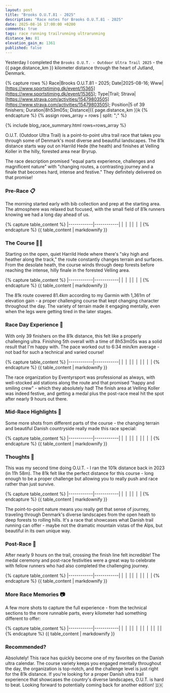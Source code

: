 ```yaml
---
layout: post
title: "Brooks O.U.T.81 - 2025"
description: "Race notes for Brooks O.U.T.81 - 2025"
date: 2025-08-16 17:00:00 +0200
comments: true
tags: race running trailrunning ultrarunning
distance_km: 81
elevation_gain_m: 1361
published: false
---
```


Yesterday I completed the `Brooks O.U.T. - Outdoor Ultra Trail 2025` - the {{ page.distance_km }} kilometer distance through the heart of Jutland, Denmark.

{% capture rows %}
Race|Brooks O.U.T.81 - 2025;
Date|2025-08-16;
Www|[https://www.sportstiming.dk/event/15365](https://www.sportstiming.dk/event/15365);
Type|Trail;
Strava|[https://www.strava.com/activities/15479803505](https://www.strava.com/activities/15479803505);
Position|5 of 39 finishers;
Duration|8h53m05s;
Distance|{{ page.distance_km }}k
{% endcapture %}
{% assign rows_array = rows | split: ";" %}

{% include blog_race_summary.html rows=rows_array %}

O.U.T. (Outdoor Ultra Trail) is a point-to-point ultra trail race that takes you through some of Denmark's most diverse and beautiful landscapes. The 81k distance starts way out on Harrild Hede (the heath) and finishes at Velling Koller in the hilly, forested area near Bryrup.

The race description promised "equal parts experience, challenges and magnificent nature" with "changing routes, a contrasting journey and a finale that becomes hard, intense and festive." They definitely delivered on that promise! 

### Pre-Race 📋

The morning started early with bib collection and prep at the starting area. The atmosphere was relaxed but focused, with the small field of 81k runners knowing we had a long day ahead of us.

{% capture table_content %}
|------------|------------|
| <img src="/img_running/2025-08-16/IMG_7671.jpg" alt="" class="w-100 pl-2 pr-2" style="max-width: 350px" /> | <img src="/img_running/2025-08-16/IMG_7672.jpg" alt="" class="w-100 pl-2 pr-2" style="max-width: 350px" /> |
| <img src="/img_running/2025-08-16/IMG_7673.jpg" alt="" class="w-100 pl-2 pr-2" style="max-width: 350px" /> | <img src="/img_running/2025-08-16/IMG_7674.jpg" alt="" class="w-100 pl-2 pr-2" style="max-width: 350px" /> |
{% endcapture %}
{{ table_content | markdownify }} 

### The Course 🏃‍♂️

Starting on the open, quiet Harrild Hede where there's "sky high and heather along the track," the route constantly changes terrain and surfaces. From the desolate heath, the course winds through deep forests before reaching the intense, hilly finale in the forested Velling area.

{% capture table_content %}
|------------|------------|
| <img src="/img_running/2025-08-16/IMG_7675.jpg" alt="" class="w-100 pl-2 pr-2" style="max-width: 350px" /> | <img src="/img_running/2025-08-16/IMG_7677.jpg" alt="" class="w-100 pl-2 pr-2" style="max-width: 350px" /> |
| <img src="/img_running/2025-08-16/IMG_7678.jpg" alt="" class="w-100 pl-2 pr-2" style="max-width: 350px" /> | <img src="/img_running/2025-08-16/IMG_7679.jpg" alt="" class="w-100 pl-2 pr-2" style="max-width: 350px" /> |
{% endcapture %}
{{ table_content | markdownify }}

The 81k route covered 81.4km according to my Garmin with 1,361m of elevation gain - a proper challenging course that kept changing character throughout the day. The variety of terrain made it engaging mentally, even when the legs were getting tired in the later stages.

### Race Day Experience 🌟

With only 39 finishers on the 81k distance, this felt like a properly challenging ultra. Finishing 5th overall with a time of 8h53m05s was a solid result that I'm happy with. The pace worked out to 6:34 min/km average - not bad for such a technical and varied course!

{% capture table_content %}
|------------|------------|
| <img src="/img_running/2025-08-16/IMG_7680.jpg" alt="" class="w-100 pl-2 pr-2" style="max-width: 350px" /> | <img src="/img_running/2025-08-16/IMG_7681.jpg" alt="" class="w-100 pl-2 pr-2" style="max-width: 350px" /> |
| <img src="/img_running/2025-08-16/IMG_7682.jpg" alt="" class="w-100 pl-2 pr-2" style="max-width: 350px" /> | <img src="/img_running/2025-08-16/IMG_7683.jpg" alt="" class="w-100 pl-2 pr-2" style="max-width: 350px" /> |
| <img src="/img_running/2025-08-16/IMG_7684.jpg" alt="" class="w-100 pl-2 pr-2" style="max-width: 350px" /> | <img src="/img_running/2025-08-16/IMG_7685.jpg" alt="" class="w-100 pl-2 pr-2" style="max-width: 350px" /> |
{% endcapture %}
{{ table_content | markdownify }}

The race organization by Eventyrsport was professional as always, with well-stocked aid stations along the route and that promised "happy and smiling crew" - which they absolutely had! The finish area at Velling Koller was indeed festive, and getting a medal plus the post-race meal hit the spot after nearly 9 hours out there.

### Mid-Race Highlights 📸

Some more shots from different parts of the course - the changing terrain and beautiful Danish countryside really made this race special:

{% capture table_content %}
|------------|------------|
| <img src="/img_running/2025-08-16/IMG_7697.jpg" alt="" class="w-100 pl-2 pr-2" style="max-width: 350px" /> | <img src="/img_running/2025-08-16/IMG_7698.jpg" alt="" class="w-100 pl-2 pr-2" style="max-width: 350px" /> |
| <img src="/img_running/2025-08-16/IMG_7699.jpg" alt="" class="w-100 pl-2 pr-2" style="max-width: 350px" /> | <img src="/img_running/2025-08-16/IMG_7700.jpg" alt="" class="w-100 pl-2 pr-2" style="max-width: 350px" /> |
| <img src="/img_running/2025-08-16/IMG_7701.jpg" alt="" class="w-100 pl-2 pr-2" style="max-width: 350px" /> | <img src="/img_running/2025-08-16/IMG_7702.jpg" alt="" class="w-100 pl-2 pr-2" style="max-width: 350px" /> |
{% endcapture %}
{{ table_content | markdownify }}

### Thoughts 💭

This was my second time doing O.U.T. - I ran the 101k distance back in 2023 (in 11h 58m). The 81k felt like the perfect distance for this course - long enough to be a proper challenge but allowing you to really push and race rather than just survive. 

{% capture table_content %}
|------------|------------|
| <img src="/img_running/2025-08-16/IMG_7686.jpg" alt="" class="w-100 pl-2 pr-2" style="max-width: 350px" /> | <img src="/img_running/2025-08-16/IMG_7687.jpg" alt="" class="w-100 pl-2 pr-2" style="max-width: 350px" /> |
| <img src="/img_running/2025-08-16/IMG_7688.jpg" alt="" class="w-100 pl-2 pr-2" style="max-width: 350px" /> | <img src="/img_running/2025-08-16/IMG_7689.jpg" alt="" class="w-100 pl-2 pr-2" style="max-width: 350px" /> |
{% endcapture %}
{{ table_content | markdownify }}

The point-to-point nature means you really get that sense of journey, traveling through Denmark's diverse landscapes from the open heath to deep forests to rolling hills. It's a race that showcases what Danish trail running can offer - maybe not the dramatic mountain vistas of the Alps, but beautiful in its own unique way.

### Post-Race 🏅

After nearly 9 hours on the trail, crossing the finish line felt incredible! The medal ceremony and post-race festivities were a great way to celebrate with fellow runners who had also completed the challenging journey.

{% capture table_content %}
|------------|------------|
| <img src="/img_running/2025-08-16/IMG_7690.jpg" alt="" class="w-100 pl-2 pr-2" style="max-width: 350px" /> | <img src="/img_running/2025-08-16/IMG_7691.jpg" alt="" class="w-100 pl-2 pr-2" style="max-width: 350px" /> |
| <img src="/img_running/2025-08-16/IMG_7692.jpg" alt="" class="w-100 pl-2 pr-2" style="max-width: 350px" /> | <img src="/img_running/2025-08-16/IMG_7693.jpg" alt="" class="w-100 pl-2 pr-2" style="max-width: 350px" /> |
| <img src="/img_running/2025-08-16/IMG_7695.jpg" alt="" class="w-100 pl-2 pr-2" style="max-width: 350px" /> | <img src="/img_running/2025-08-16/IMG_7696.jpg" alt="" class="w-100 pl-2 pr-2" style="max-width: 350px" /> |
{% endcapture %}
{{ table_content | markdownify }}

### More Race Memories 📷

A few more shots to capture the full experience - from the technical sections to the more runnable parts, every kilometer had something different to offer:

{% capture table_content %}
|------------|------------|
| <img src="/img_running/2025-08-16/IMG_7703.jpg" alt="" class="w-100 pl-2 pr-2" style="max-width: 350px" /> | <img src="/img_running/2025-08-16/IMG_7704.jpg" alt="" class="w-100 pl-2 pr-2" style="max-width: 350px" /> |
| <img src="/img_running/2025-08-16/IMG_7705.jpg" alt="" class="w-100 pl-2 pr-2" style="max-width: 350px" /> | <img src="/img_running/2025-08-16/IMG_7707.jpg" alt="" class="w-100 pl-2 pr-2" style="max-width: 350px" /> |
| <img src="/img_running/2025-08-16/IMG_7709.jpg" alt="" class="w-100 pl-2 pr-2" style="max-width: 350px" /> | <img src="/img_running/2025-08-16/IMG_7710.jpg" alt="" class="w-100 pl-2 pr-2" style="max-width: 350px" /> |
| <img src="/img_running/2025-08-16/IMG_7711.jpg" alt="" class="w-100 pl-2 pr-2" style="max-width: 350px" /> | <!-- Final photo --> |
{% endcapture %}
{{ table_content | markdownify }}

### Recommended?

Absolutely! This race has quickly become one of my favorites on the Danish ultra calendar. The course variety keeps you engaged mentally throughout the day, the organization is top-notch, and the challenge level is just right for the 81k distance. If you're looking for a proper Danish ultra trail experience that showcases the country's diverse landscapes, O.U.T. is hard to beat. Looking forward to potentially coming back for another edition! 🇩🇰
